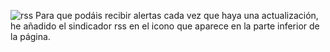 ![rss](https://jobs.eagleonline.com/wp-content/uploads/2016/03/rss-icon.jpg) Para que podáis recibir alertas cada vez que haya una actualización, he añadido el sindicador rss en el icono que aparece en la parte inferior de la página.


